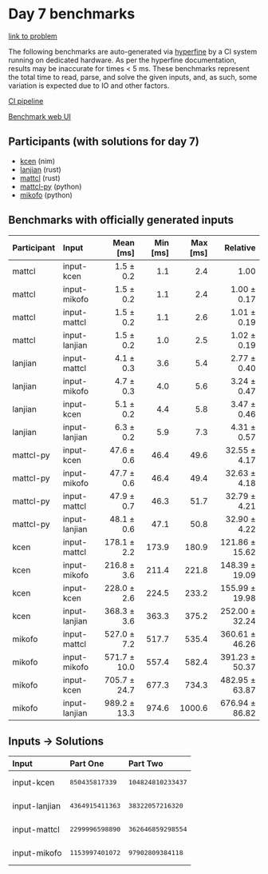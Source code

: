 # Day 7 benchmarks

[link to problem](https://adventofcode.com/2024/day/7)

The following benchmarks are auto-generated via
[hyperfine](https://github.com/sharkdp/hyperfine) by a CI system running on
dedicated hardware. As per the hyperfine documentation, results may be
inaccurate for times < 5 ms. These benchmarks represent the total time to read,
parse, and solve the given inputs, and, as such, some variation is expected due
to IO and other factors.

[CI pipeline](http://ci.papercode.net:8080/teams/main/pipelines/aoc2024)

[Benchmark web UI](https://aoc.ancalagon.black)


## Participants (with solutions for day 7)

- [kcen](https://github.com/kcen/aoc2024) (nim)
- [lanjian](https://github.com/lanjian/aoc-2024) (rust)
- [mattcl](https://github.com/mattcl/aoc2024) (rust)
- [mattcl-py](https://github.com/mattcl/aoc2024-py) (python)
- [mikofo](https://github.com/mikofo/aoc2024) (python)


## Benchmarks with officially generated inputs

| Participant | Input | Mean [ms] | Min [ms] | Max [ms] | Relative |
|:---|:---|---:|---:|---:|---:|
| mattcl | input-kcen | 1.5 ± 0.2 | 1.1 | 2.4 | 1.00 |
| mattcl | input-mikofo | 1.5 ± 0.2 | 1.1 | 2.4 | 1.00 ± 0.17 |
| mattcl | input-mattcl | 1.5 ± 0.2 | 1.1 | 2.6 | 1.01 ± 0.19 |
| mattcl | input-lanjian | 1.5 ± 0.2 | 1.0 | 2.5 | 1.02 ± 0.19 |
| lanjian | input-mattcl | 4.1 ± 0.3 | 3.6 | 5.4 | 2.77 ± 0.40 |
| lanjian | input-mikofo | 4.7 ± 0.3 | 4.0 | 5.6 | 3.24 ± 0.47 |
| lanjian | input-kcen | 5.1 ± 0.2 | 4.4 | 5.8 | 3.47 ± 0.46 |
| lanjian | input-lanjian | 6.3 ± 0.2 | 5.9 | 7.3 | 4.31 ± 0.57 |
| mattcl-py | input-kcen | 47.6 ± 0.6 | 46.4 | 49.6 | 32.55 ± 4.17 |
| mattcl-py | input-mikofo | 47.7 ± 0.6 | 46.4 | 49.4 | 32.63 ± 4.18 |
| mattcl-py | input-mattcl | 47.9 ± 0.7 | 46.3 | 51.7 | 32.79 ± 4.21 |
| mattcl-py | input-lanjian | 48.1 ± 0.6 | 47.1 | 50.8 | 32.90 ± 4.22 |
| kcen | input-mattcl | 178.1 ± 2.2 | 173.9 | 180.9 | 121.86 ± 15.62 |
| kcen | input-mikofo | 216.8 ± 3.6 | 211.4 | 221.8 | 148.39 ± 19.09 |
| kcen | input-kcen | 228.0 ± 2.6 | 224.5 | 233.2 | 155.99 ± 19.98 |
| kcen | input-lanjian | 368.3 ± 3.6 | 363.3 | 375.2 | 252.00 ± 32.24 |
| mikofo | input-mattcl | 527.0 ± 7.2 | 517.7 | 535.4 | 360.61 ± 46.26 |
| mikofo | input-mikofo | 571.7 ± 10.0 | 557.4 | 582.4 | 391.23 ± 50.37 |
| mikofo | input-kcen | 705.7 ± 24.7 | 677.3 | 734.3 | 482.95 ± 63.87 |
| mikofo | input-lanjian | 989.2 ± 13.3 | 974.6 | 1000.6 | 676.94 ± 86.82 |


## Inputs -> Solutions

| Input | Part One | Part Two |
|:---|:---|:---|
|input-kcen|<pre>850435817339</pre>|<pre>104824810233437</pre>|
|input-lanjian|<pre>4364915411363</pre>|<pre>38322057216320</pre>|
|input-mattcl|<pre>2299996598890</pre>|<pre>362646859298554</pre>|
|input-mikofo|<pre>1153997401072</pre>|<pre>97902809384118</pre>|